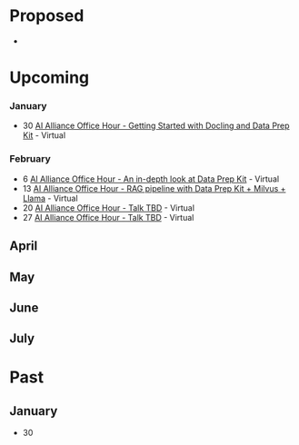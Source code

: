 # Proposed
*

# Upcoming

### January
* 30 [AI Alliance Office Hour - Getting Started with Docling and Data Prep Kit](http://meetup.com/ibm-developer-sf-bay-area-meetup/) - Virtual

### February
* 6 [AI Alliance Office Hour - An in-depth look at Data Prep Kit](https://www.meetup.com/ibm-developer-sf-bay-area-meetup/events/305887916/) - Virtual
* 13 [AI Alliance Office Hour - RAG pipeline with Data Prep Kit + Milvus + Llama](https://www.meetup.com/ibm-developer-sf-bay-area-meetup/events/305888517/) - Virtual
* 20 [AI Alliance Office Hour - Talk TBD]() - Virtual
* 27 [AI Alliance Office Hour - Talk TBD]() - Virtual

## April

## May

## June

## July

# Past

## January
* 30 



